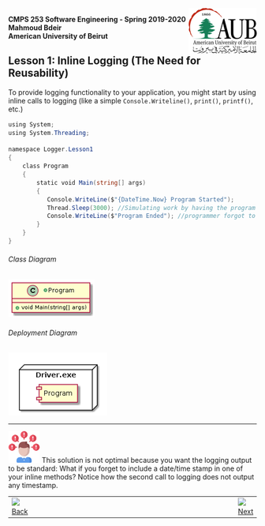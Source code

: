 <img style="float: right;" src="../../Images/aublogosmall.png"> 

**CMPS 253 Software Engineering - Spring 2019-2020 \
Mahmoud Bdeir \
American University of Beirut**




## Lesson 1: Inline Logging (The Need for Reusability)


To provide logging functionality to your application, you might start by using inline calls to logging (like a simple `Console.Writeline()`, `print()`, `printf()`, etc.)

 
 ```c#
using System;
using System.Threading;
 
namespace Logger.Lesson1
{
    class Program
    {
        static void Main(string[] args)
        {
            Console.WriteLine($"{DateTime.Now} Program Started");
            Thread.Sleep(3000); //Simulating work by having the program sleep for 3 seconds
            Console.WriteLine($"Program Ended"); //programmer forgot to include time stamp
        }
    }
}
```

###### Class Diagram
![Lesson 1 Class Diagram](../PlantUML/Class-Diagram.png)
###### Deployment Diagram
![Lesson 1 Deployment Diagram](../PlantUML/Deployment-Diagram.png)


_____

![problem icon](../../Images/problem.png 'Problem') This solution is not optimal because you want the logging output to be standard: What if you forget to include a date/time stamp in one of your inline methods? Notice how the second call to logging does not output any timestamp.

<table style='width=100%;'>
<tr>
<td><a href="../../../../"><img src='../Images/leftarrow.png'> Back</a></td>
<td width="100%"></td>
<td><a href="../../../../tree/master/Lesson%2002%20Log%20Method"><img src='../Images/rightarrow.png'> Next</a></td>
</tr>
</table>
